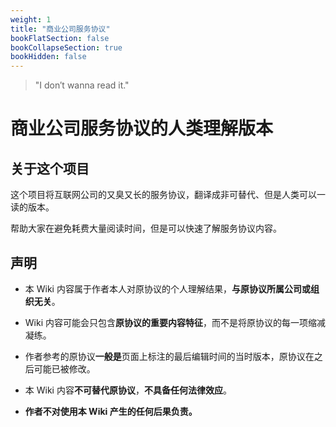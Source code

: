 ```yaml
---
weight: 1
title: "商业公司服务协议"
bookFlatSection: false
bookCollapseSection: true
bookHidden: false
---
```


>  "I don′t wanna read it."

# 商业公司服务协议的人类理解版本

## 关于这个项目

这个项目将互联网公司的又臭又长的服务协议，翻译成非可替代、但是人类可以一读的版本。

帮助大家在避免耗费大量阅读时间，但是可以快速了解服务协议内容。

## 声明

- 本 Wiki 内容属于作者本人对原协议的个人理解结果，**与原协议所属公司或组织无关**。

- Wiki 内容可能会只包含**原协议的重要内容特征**，而不是将原协议的每一项缩减凝练。

- 作者参考的原协议**一般是**页面上标注的最后编辑时间的当时版本，原协议在之后可能已被修改。

- 本 Wiki 内容**不可替代原协议**，**不具备任何法律效应**。

- **作者不对使用本 Wiki 产生的任何后果负责。**
